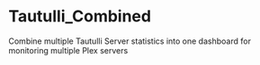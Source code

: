 # Tautulli_Combined
Combine multiple Tautulli Server statistics into one dashboard for monitoring multiple Plex servers
